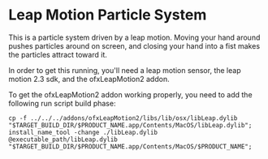 # Leap Motion Particle System

This is a particle system driven by a leap motion. Moving your hand around pushes particles around on screen, and closing your hand into a fist makes the particles attract toward it.

In order to get this running, you'll need a leap motion sensor, the leap motion 2.3 sdk, and the ofxLeapMotion2 addon.

To get the ofxLeapMotion2 addon working properly, you need to add the following run script build phase:
```
cp -f ../../../addons/ofxLeapMotion2/libs/lib/osx/libLeap.dylib "$TARGET_BUILD_DIR/$PRODUCT_NAME.app/Contents/MacOS/libLeap.dylib"; install_name_tool -change ./libLeap.dylib @executable_path/libLeap.dylib "$TARGET_BUILD_DIR/$PRODUCT_NAME.app/Contents/MacOS/$PRODUCT_NAME";
```
